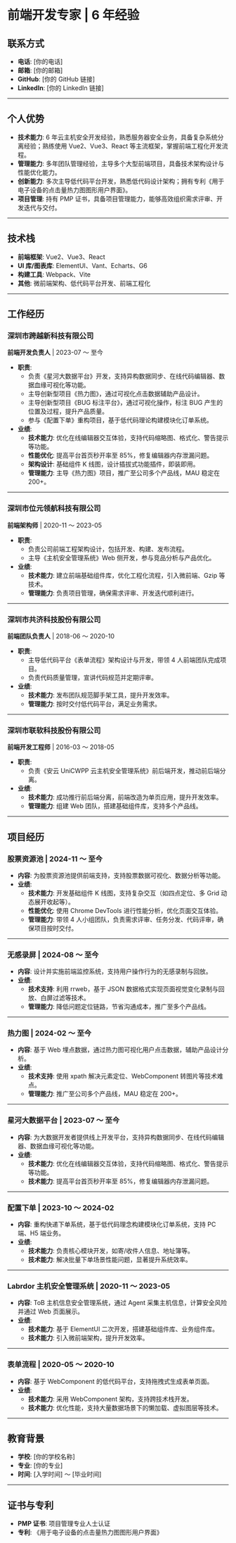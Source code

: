 # 前端开发专家 | 6 年经验

## 联系方式

- **电话**: [你的电话]
- **邮箱**: [你的邮箱]
- **GitHub**: [你的 GitHub 链接]
- **LinkedIn**: [你的 LinkedIn 链接]

---

## 个人优势

- **技术能力**: 6 年云主机安全开发经验，熟悉服务器安全业务，具备复杂系统分离经验；熟练使用 Vue2、Vue3、React 等主流框架，掌握前端工程化开发流程。
- **管理能力**: 多年团队管理经验，主导多个大型前端项目，具备技术架构设计与性能优化能力。
- **创新能力**: 多次主导低代码平台开发，熟悉低代码设计架构；拥有专利《用于电子设备的点击量热力图图形用户界面》。
- **项目管理**: 持有 PMP 证书，具备项目管理能力，能够高效组织需求评审、开发迭代与交付。

---

## 技术栈

- **前端框架**: Vue2、Vue3、React
- **UI 库/图表库**: ElementUI、Vant、Echarts、G6
- **构建工具**: Webpack、Vite
- **其他**: 微前端架构、低代码平台开发、前端工程化

---

## 工作经历

### **深圳市跨越新科技有限公司**

**前端开发负责人** | 2023-07 ～ 至今

- **职责**:
  - 负责《星河大数据平台》开发，支持异构数据同步、在线代码编辑器、数据血缘可视化等功能。
  - 主导创新型项目《热力图》，通过可视化点击数据辅助产品设计。
  - 主导创新型项目《BUG 标注平台》，通过可视化操作，标注 BUG 产生的位置及过程，提升产品质量。
  - 参与《配置下单》重构项目，基于低代码理论构建模块化订单系统。
- **业绩**:
  - **技术能力**: 优化在线编辑器交互体验，支持代码缩略图、格式化、警告提示等功能。
  - **性能优化**: 提高平台首页秒开率至 85%，修复编辑器内存泄漏问题。
  - **架构设计**: 基础组件 K 线图，设计插拔式功能插件，即装即用。
  - **管理能力**: 主导《热力图》项目，推广至公司多个产品线，MAU 稳定在 200+。

---

### **深圳市位元领航科技有限公司**

**前端架构师** | 2020-11 ～ 2023-05

- **职责**:
  - 负责公司前端工程架构设计，包括开发、构建、发布流程。
  - 主导《主机安全管理系统》Web 侧开发，参与竞品分析与产品优化。
- **业绩**:
  - **技术能力**: 建立前端基础组件库，优化工程化流程，引入微前端、Gzip 等技术。
  - **管理能力**: 负责项目管理，确保需求评审、开发迭代顺利进行。

---

### **深圳市共济科技股份有限公司**

**前端团队负责人** | 2018-06 ～ 2020-10

- **职责**:
  - 主导低代码平台《表单流程》架构设计与开发，带领 4 人前端团队完成项目。
  - 负责代码质量管理，宣讲代码规范并定期评审。
- **业绩**:
  - **技术能力**: 发布团队规范脚手架工具，提升开发效率。
  - **管理能力**: 按时交付低代码平台，满足业务需求。

---

### **深圳市联软科技股份有限公司**

**前端开发工程师** | 2016-03 ～ 2018-05

- **职责**:
  - 负责《安云 UniCWPP 云主机安全管理系统》前后端开发，推动前后端分离。
- **业绩**:
  - **技术能力**: 成功推行前后端分离，前端改造为单页应用，提升开发效率。
  - **管理能力**: 组建 Web 团队，搭建基础组件库，支持多个产品线。

---

## 项目经历

### **股票资源池** | 2024-11 ～ 至今

- **内容**: 为股票资源池提供前端支持，支持股票数据可视化、数据分析等功能。
- **业绩**:
  - **技术能力**: 开发基础组件 K 线图，支持复杂交互（如四点定位、多 Grid 动态展开收起等）。
  - **性能优化**: 使用 Chrome DevTools 进行性能分析，优化页面交互体验。
  - **管理能力**: 带领 4 人小组团队，负责需求评审、任务分发、代码评审，确保项目按时交付。

---

### **无感录屏** | 2024-08 ～ 至今

- **内容**: 设计并实施前端监控系统，支持用户操作行为的无感录制与回放。
- **业绩**:
  - **技术支持**: 利用 rrweb，基于 JSON 数据格式实现页面视觉变化录制与回放、白屏过滤等技术。
  - **管理能力**: 降低问题定位链路，节省沟通成本，推广至多个产品线。

---

### **热力图** | 2024-02 ～ 至今

- **内容**: 基于 Web 埋点数据，通过热力图可视化用户点击数据，辅助产品设计分析。
- **业绩**:
  - **技术支持**: 使用 xpath 解决元素定位、WebComponent 转图片等技术难点。
  - **管理能力**: 推广至公司多个产品线，MAU 稳定在 200+。

---

### **星河大数据平台** | 2023-07 ～ 至今

- **内容**: 为大数据开发者提供线上开发平台，支持异构数据同步、在线代码编辑器、数据血缘可视化等功能。
- **业绩**:
  - **技术能力**: 优化在线编辑器交互体验，支持代码缩略图、格式化、警告提示等功能。
  - **技术能力**: 提高平台首页秒开率至 85%，修复编辑器内存泄漏问题。

---

### **配置下单** | 2023-10 ～ 2024-02

- **内容**: 重构快递下单系统，基于低代码理念构建模块化订单系统，支持 PC 端、H5 端业务。
- **业绩**:
  - **技术能力**: 负责核心模块开发，如寄/收件人信息、地址簿等。
  - **技术能力**: 解决批量下单场景性能问题，显著提升系统效率。

---

### **Labrdor 主机安全管理系统** | 2020-11 ～ 2023-05

- **内容**: ToB 主机信息安全管理系统，通过 Agent 采集主机信息，计算安全风险并通过 Web 页面展示。
- **业绩**:
  - **技术能力**: 基于 ElementUI 二次开发，搭建基础组件库、业务组件库。
  - **技术能力**: 引入微前端架构，提升开发效率。

---

### **表单流程** | 2020-05 ～ 2020-10

- **内容**: 基于 WebComponent 的低代码平台，支持拖拽式生成表单页面。
- **业绩**:
  - **技术能力**: 采用 WebComponent 架构，支持跨技术栈开发。
  - **技术能力**: 优化性能，支持大量数据场景下的懒加载、虚拟图层等技术。

---

## 教育背景

- **学校**: [你的学校名称]
- **专业**: [你的专业]
- **时间**: [入学时间] ～ [毕业时间]

---

## 证书与专利

- **PMP 证书**: 项目管理专业人士认证
- **专利**: 《用于电子设备的点击量热力图图形用户界面》
